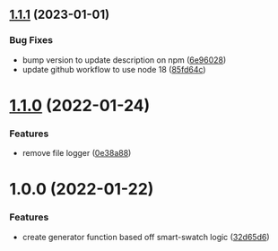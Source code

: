 ## [1.1.1](https://github.com/chrisodicho/smart-swatch/compare/v1.1.0...v1.1.1) (2023-01-01)


### Bug Fixes

* bump version to update description on npm ([6e96028](https://github.com/chrisodicho/smart-swatch/commit/6e960286edcce00b05bb3b67ee12fa4d1692e69e))
* update github workflow to use node 18 ([85fd64c](https://github.com/chrisodicho/smart-swatch/commit/85fd64cdc42b0d380f76fc6ed9f77bd0b46832fb))

# [1.1.0](https://github.com/chrisodicho/smart-swatch/compare/v1.0.0...v1.1.0) (2022-01-24)


### Features

* remove file logger ([0e38a88](https://github.com/chrisodicho/smart-swatch/commit/0e38a882d5345bd2d103ec92c1528653d766375a))

# 1.0.0 (2022-01-22)


### Features

* create generator function based off smart-swatch logic ([32d65d6](https://github.com/chrisodicho/smart-swatch/commit/32d65d602b7b60855231e83c61584e3318c589a1))
